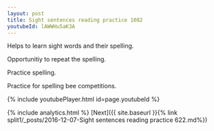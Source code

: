 ```yaml
---
layout: post
title: Sight sentences reading practice 1082
youtubeId: lAWWHu5aK3A
---
```

 
 
Helps to learn sight words and their spelling.

Opportunitiy to repeat the spelling. 

Practice spelling. 
 
Practice for spelling bee competitions. 
 
{% include youtubePlayer.html id=page.youtubeId %}
 
 
{% include analytics.html %} 
[Next]({{ site.baseurl }}{% link  split1/_posts/2016-12-07-Sight sentences reading practice 622.md%})
 
